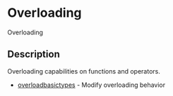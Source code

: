 # Overloading

Overloading

## Description

Overloading capabilities on functions and operators.

- [overloadbasictypes](overloadbasictypes.md) - Modify overloading behavior
